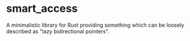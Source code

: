 # smart_access
A minimalistic library for Rust providing something which can be loosely described as "lazy bidirectional pointers".
